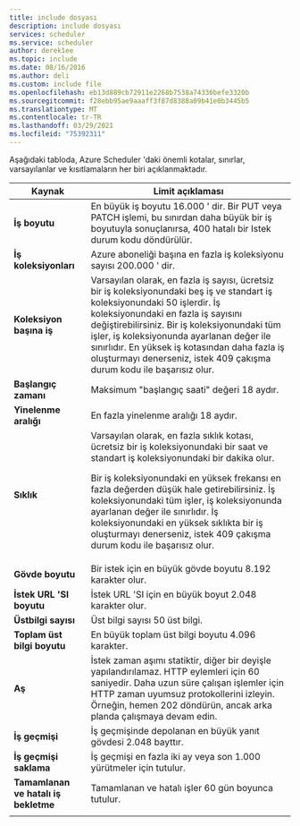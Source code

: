 ```yaml
---
title: include dosyası
description: include dosyası
services: scheduler
ms.service: scheduler
author: derek1ee
ms.topic: include
ms.date: 08/16/2016
ms.author: deli
ms.custom: include file
ms.openlocfilehash: eb13d889cb72911e2268b7538a74336befe3320b
ms.sourcegitcommit: f28ebb95ae9aaaff3f87d8388a09b41e0b3445b5
ms.translationtype: MT
ms.contentlocale: tr-TR
ms.lasthandoff: 03/29/2021
ms.locfileid: "75392311"
---
```

Aşağıdaki tabloda, Azure Scheduler 'daki önemli kotalar, sınırlar, varsayılanlar ve kısıtlamaların her biri açıklanmaktadır.

| Kaynak | Limit açıklaması |
| -------- | ----------------- |
| **İş boyutu** | En büyük iş boyutu 16.000 ' dir. Bir PUT veya PATCH işlemi, bu sınırdan daha büyük bir iş boyutuyla sonuçlanırsa, 400 hatalı bir Istek durum kodu döndürülür. | 
| **İş koleksiyonları** | Azure aboneliği başına en fazla iş koleksiyonu sayısı 200.000 ' dir. | 
| **Koleksiyon başına iş** | Varsayılan olarak, en fazla iş sayısı, ücretsiz bir iş koleksiyonundaki beş iş ve standart iş koleksiyonundaki 50 işlerdir. İş koleksiyonundaki en fazla iş sayısını değiştirebilirsiniz. Bir iş koleksiyonundaki tüm işler, iş koleksiyonunda ayarlanan değer ile sınırlıdır. En yüksek iş kotasından daha fazla iş oluşturmayı denerseniz, istek 409 çakışma durum kodu ile başarısız olur. | 
| **Başlangıç zamanı** | Maksimum "başlangıç saati" değeri 18 aydır. |
| **Yinelenme aralığı** | En fazla yinelenme aralığı 18 aydır. | 
| **Sıklık** | Varsayılan olarak, en fazla sıklık kotası, ücretsiz bir iş koleksiyonundaki bir saat ve standart iş koleksiyonundaki bir dakika olur. <p>Bir iş koleksiyonundaki en yüksek frekansı en fazla değerden düşük hale getirebilirsiniz. İş koleksiyonundaki tüm işler, iş koleksiyonunda ayarlanan değer ile sınırlıdır. İş koleksiyonundaki en yüksek sıklıkta bir iş oluşturmayı denerseniz, istek 409 çakışma durum kodu ile başarısız olur. | 
| **Gövde boyutu** | Bir istek için en büyük gövde boyutu 8.192 karakter olur. |
| **İstek URL 'SI boyutu** | İstek URL 'SI için en büyük boyut 2.048 karakter olur. |
| **Üstbilgi sayısı** | Üst bilgi sayısı 50 üst bilgi. | 
| **Toplam üst bilgi boyutu** | En büyük toplam üst bilgi boyutu 4.096 karakter. |
| **Aş** | İstek zaman aşımı statiktir, diğer bir deyişle yapılandırılamaz. HTTP eylemleri için 60 saniyedir. Daha uzun süre çalışan işlemler için HTTP zaman uyumsuz protokollerini izleyin. Örneğin, hemen 202 döndürün, ancak arka planda çalışmaya devam edin. | 
| **İş geçmişi** | İş geçmişinde depolanan en büyük yanıt gövdesi 2.048 bayttır. |
| **İş geçmişi saklama** | İş geçmişi en fazla iki ay veya son 1.000 yürütmeler için tutulur. | 
| **Tamamlanan ve hatalı iş bekletme** | Tamamlanan ve hatalı işler 60 gün boyunca tutulur. |
||| 

